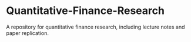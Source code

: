 # Quantitative-Finance-Research
A repository for quantitative finance research, including lecture notes and paper replication.

